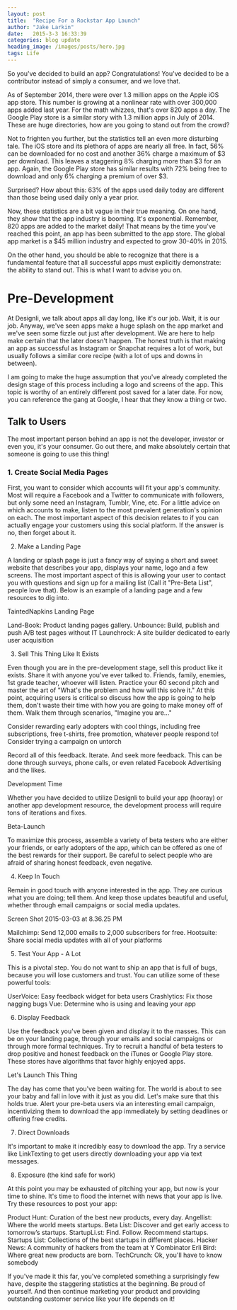 ```yaml
---
layout: post
title:  "Recipe For a Rockstar App Launch"
author: "Jake Larkin"
date:   2015-3-3 16:33:39
categories: blog update
heading_image: /images/posts/hero.jpg
tags: Life
---
```

So you've decided to build an app? Congratulations! You've decided to be a contributor instead of simply a consumer, and we love that.

As of September 2014, there were over 1.3 million apps on the Apple iOS app store. This number is growing at a nonlinear rate with over 300,000 apps added last year. For the math whizzes, that's over 820 apps a day. The Google Play store is a similar story with 1.3 million apps in July of 2014. These are huge directories, how are you going to stand out from the crowd?

Not to frighten you further, but the statistics tell an even more disturbing tale. The iOS store and its plethora of apps are nearly all free. In fact, 56% can be downloaded for no cost and another 36% charge a maximum of $3 per download. This leaves a staggering 8% charging more than $3 for an app. Again, the Google Play store has similar results with 72% being free to download and only 6% charging a premium of over $3.

Surprised? How about this: 63% of the apps used daily today are different than those being used daily only a year prior.

Now, these statistics are a bit vague in their true meaning. On one hand, they show that the app industry is booming. It's exponential. Remember, 820 apps are added to the market daily! That means by the time you've reached this point, an app has been submitted to the app store. The global app market is a $45 million industry and expected to grow 30-40% in 2015.

On the other hand, you should be able to recognize that there is a fundamental feature that all successful apps must explicitly demonstrate: the ability to stand out. This is what I want to advise you on.

# Pre-Development

At Designli, we talk about apps all day long, like it's our job. Wait, it is our job. Anyway, we've seen apps make a huge splash on the app market and we've seen some fizzle out just after development. We are here to help make certain that the later doesn't happen. The honest truth is that making an app as successful as Instagram or Snapchat requires a lot of work, but usually follows a similar core recipe (with a lot of ups and downs in between).

I am going to make the huge assumption that you've already completed the design stage of this process including a logo and screens of the app. This topic is worthy of an entirely different post saved for a later date. For now, you can reference the gang at Google, I hear that they know a thing or two.

## Talk to Users

The most important person behind an app is not the developer, investor or even you, it's your consumer. Go out there, and make absolutely certain that someone is going to use this thing!

### 1. Create Social Media Pages

First, you want to consider which accounts will fit your app's community. Most will require a Facebook and a Twitter to communicate with followers, but only some need an Instagram, Tumblr, Vine, etc. For a little advice on which accounts to make, listen to the most prevalent generation's opinion on each. The most important aspect of this decision relates to if you can actually engage your customers using this social platform. If the answer is no, then forget about it.

2. Make a Landing Page

A landing or splash page is just a fancy way of saying a short and sweet website that describes your app, displays your name, logo and a few screens. The most important aspect of this is allowing your user to contact you with questions and sign up for a mailing list (Call it "Pre-Beta List", people love that). Below is an example of a landing page and a few resources to dig into.

TaintedNapkins Landing Page


Land-Book: Product landing pages gallery.
Unbounce: Build, publish and push A/B test pages without IT
Launchrock: A site builder dedicated to early user acquisition

3. Sell This Thing Like It Exists

 

Even though you are in the pre-development stage, sell this product like it exists. Share it with anyone you've ever talked to. Friends, family, enemies, 1st grade teacher, whoever will listen. Practice your 60 second pitch and master the art of "What's the problem and how will this solve it." At this point, acquiring users is critical so discuss how the app is going to help them, don't waste their time with how you are going to make money off of them. Walk them through scenarios, "Imagine you are..."

 

Consider rewarding early adopters with cool things, including free subscriptions, free t-shirts, free promotion, whatever people respond to! Consider trying a campaign on untorch

 

Record all of this feedback. Iterate. And seek more feedback. This can be done through surveys, phone calls, or even related Facebook Advertising and the likes.

 

Development Time

 

Whether you have decided to utilize Designli to build your app (hooray) or another app development resource, the development process will require tons of iterations and fixes.

 

Beta-Launch

 

To maximize this process, assemble a variety of beta testers who are either your friends, or early adopters of the app, which can be offered as one of the best rewards for their support. Be careful to select people who are afraid of sharing honest feedback, even negative.

 

 

4. Keep In Touch

 

Remain in good touch with anyone interested in the app. They are curious what you are doing; tell them. And keep those updates beautiful and useful, whether through email campaigns or social media updates.

 

Screen Shot 2015-03-03 at 8.36.25 PM

 

 

Mailchimp: Send 12,000 emails to 2,000 subscribers for free.
Hootsuite: Share social media updates with all of your platforms
 

 

5. Test Your App - A Lot

 

This is a pivotal step. You do not want to ship an app that is full of bugs, because you will lose customers and trust. You can utilize some of these powerful tools:

UserVoice: Easy feedback widget for beta users
Crashlytics: Fix those nagging bugs
Vue: Determine who is using and leaving your app
 

 

6. Display Feedback

 

Use the feedback you've been given and display it to the masses. This can be on your landing page, through your emails and social campaigns or through more formal techniques. Try to recruit a handful of beta testers to drop positive and honest feedback on the iTunes or Google Play store. These stores have algorithms that favor highly enjoyed apps.

 

Let's Launch This Thing

 

 

 

The day has come that you've been waiting for. The world is about to see your baby and fall in love with it just as you did. Let's make sure that this holds true. Alert your pre-beta users via an interesting email campaign, incentivizing them to download the app immediately by setting deadlines or offering free credits.

 

 

7. Direct Downloads

 

It's important to make it incredibly easy to download the app. Try a service like LinkTexting to get users directly downloading your app via text messages.

 

 

8. Exposure (the kind safe for work)

 

At this point you may be exhausted of pitching your app, but now is your time to shine. It's time to flood the internet with news that your app is live. Try these resources to post your app:

Product Hunt: Curation of the best new products, every day.
Angellist: Where the world meets startups.
Beta List: Discover and get early access to tomorrow’s startups.
StartupLi.st: Find. Follow. Recommend startups.
Startups List: Collections of the best startups in different places.
Hacker News: A community of hackers from the team at Y Combinator
Erli Bird: Where great new products are born.
TechCrunch: Ok, you'll have to know somebody
 

If you've made it this far, you've completed something a surprisingly few have, despite the staggering statistics at the beginning. Be proud of yourself. And then continue marketing your product and providing outstanding customer service like your life depends on it!

 

 



